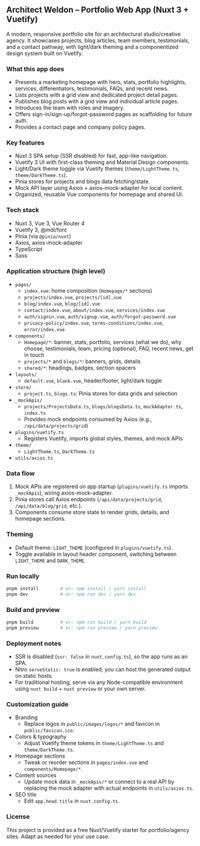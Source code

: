 ## Architect Weldon – Portfolio Web App (Nuxt 3 + Vuetify)

A modern, responsive portfolio site for an architectural studio/creative agency. It showcases projects, blog articles, team members, testimonials, and a contact pathway, with light/dark theming and a componentized design system built on Vuetify.

### What this app does
- Presents a marketing homepage with hero, stats, portfolio highlights, services, differentiators, testimonials, FAQs, and recent news.
- Lists projects with a grid view and dedicated project detail pages.
- Publishes blog posts with a grid view and individual article pages.
- Introduces the team with roles and imagery.
- Offers sign-in/sign-up/forgot-password pages as scaffolding for future auth.
- Provides a contact page and company policy pages.

### Key features
- Nuxt 3 SPA setup (SSR disabled) for fast, app-like navigation.
- Vuetify 3 UI with first-class theming and Material Design components.
- Light/Dark theme toggle via Vuetify themes (`theme/LightTheme.ts`, `theme/DarkTheme.ts`).
- Pinia stores for projects and blogs data fetching/state.
- Mock API layer using Axios + axios-mock-adapter for local content.
- Organized, reusable Vue components for homepage and shared UI.

### Tech stack
- Nuxt 3, Vue 3, Vue Router 4
- Vuetify 3, @mdi/font
- Pinia (via `@pinia/nuxt`)
- Axios, axios-mock-adapter
- TypeScript
- Sass

### Application structure (high level)
- `pages/`
  - `index.vue`: home composition (`Homepage/*` sections)
  - `projects/index.vue`, `projects/[id].vue`
  - `blog/index.vue`, `blog/[id].vue`
  - `contact/index.vue`, `about/index.vue`, `services/index.vue`
  - `auth/signin.vue`, `auth/signup.vue`, `auth/forgot-password.vue`
  - `privacy-policy/index.vue`, `terms-conditions/index.vue`, `error/index.vue`
- `components/`
  - `Homepage/*`: banner, stats, portfolio, services (what we do), why choose, testimonials, team, pricing (optional), FAQ, recent news, get in touch
  - `projects/*` and `blogs/*`: banners, grids, details
  - `shared/*`: headings, badges, section spacers
- `layouts/`
  - `default.vue`, `blank.vue`, header/footer, light/dark toggle
- `store/`
  - `project.ts`, `blogs.ts`: Pinia stores for data grids and selection
- `_mockApis/`
  - `projects/ProjectsData.ts`, `blogs/blogsData.ts`, `mockAdapter.ts`, `index.ts`
  - Provides mock endpoints consumed by Axios (e.g., `/api/data/projects/grid`)
- `plugins/vuetify.ts`
  - Registers Vuetify, imports global styles, themes, and mock APIs
- `theme/`
  - `LightTheme.ts`, `DarkTheme.ts`
- `utils/axios.ts`

### Data flow
1. Mock APIs are registered on app startup (`plugins/vuetify.ts` imports `_mockApis`), wiring axios-mock-adapter.
2. Pinia stores call Axios endpoints (`/api/data/projects/grid`, `/api/data/blog/grid`, etc.).
3. Components consume store state to render grids, details, and homepage sections.

### Theming
- Default theme: `LIGHT_THEME` (configured in `plugins/vuetify.ts`).
- Toggle available in layout header component, switching between `LIGHT_THEME` and `DARK_THEME`.

### Run locally
```bash
pnpm install        # or: npm install / yarn install
pnpm dev            # or: npm run dev / yarn dev
```

### Build and preview
```bash
pnpm build          # or: npm run build / yarn build
pnpm preview        # or: npm run preview / yarn preview
```

### Deployment notes
- SSR is disabled (`ssr: false` in `nuxt.config.ts`), so the app runs as an SPA.
- Nitro `serveStatic: true` is enabled; you can host the generated output on static hosts.
- For traditional hosting, serve via any Node-compatible environment using `nuxt build` + `nuxt preview` or your own server.

### Customization guide
- Branding
  - Replace logos in `public/images/logos/*` and favicon in `public/favicon.ico`.
- Colors & typography
  - Adjust Vuetify theme tokens in `theme/LightTheme.ts` and `theme/DarkTheme.ts`.
- Homepage sections
  - Tweak or reorder sections in `pages/index.vue` and `components/Homepage/*`.
- Content sources
  - Update mock data in `_mockApis/*` or connect to a real API by replacing the mock adapter with actual endpoints in `utils/axios.ts`.
- SEO title
  - Edit `app.head.title` in `nuxt.config.ts`.

### License
This project is provided as a free Nuxt/Vuetify starter for portfolio/agency sites. Adapt as needed for your use case.